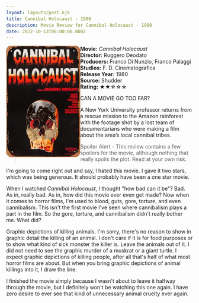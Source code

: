 ```yaml
---
layout: layouts/post.njk
title: Cannibal Holocaust - 1980
description: Movie Review for Cannibal Holocaust - 1980
date: 2022-10-13T06:00:00.000Z
---
```

<div class="review__info">

<img loading="lazy" class="movie__poster" src="/static/images/movie/cannibalholocaust1980.webp" alt="Movie Poster for Cannibal Holocaust - 1980" width="200" height="300" align="left">

 <strong>Movie:</strong> <em>Cannibal Holocaust</em><br>
    <strong>Director:</strong> Ruggero Deodato<br>
    <strong>Producers:</strong> Franco Di Nunzio, Franco Palaggi<br>
    <strong>Studios:</strong> F. D. Cinematografica <br>
    <strong>Release Year:</strong> 1980<br>
    <strong>Source:</strong> Shudder<br>
    <strong>Rating:</strong> &#9733;&#9733;&#9734;&#9734;&#9734;
    <p class="review__description">CAN A MOVIE GO TOO FAR?</p>
    <p>A New York University professor returns from a rescue mission to the Amazon rainforest with the footage shot by a lost team of documentarians who were making a film about the area’s local cannibal tribes.</p>

</div>

<blockquote>Spoiler Alert - This review contains a few spoilers for the movie, although nothing that really spoils the plot. Read at your own risk.</blockquote>

I﻿'m going to come right out and say, I hated this movie. I gave it two stars, which was being generous. It should probably have been a one star movie.

W﻿hen I watched <i>Cannibal Holocaust</i>, I thought "how bad can it be"? Bad. As in, really bad. As in, how did this movie ever even get made? Now when it comes to horror films, I'm used to blood, guts, gore, torture, and even cannibalism. This isn't the first movie I've seen where cannibalism plays a part in the film. So the gore, torture, and cannibalism didn't really bother me. What did? 

G﻿raphic depictions of killing animals. I'm sorry, there's no reason to show in graphic detail the killing of an animal. I don't care if it is for food purposes or to show what kind of sick monster the killer is. Leave the animals out of it. I did not need to see the graphic murder of a muskrat or a giant turtle. I expect graphic depictions of killing people, after all that's half of what most horror films are about. But when you bring graphic depictions of animal killings into it, I draw the line.

I﻿ finished the movie simply because I wasn't about to leave it halfway through the movie, but I definitely won't be watching this one again. I have zero desire to ever see that kind of unnecessary animal cruelty ever again.